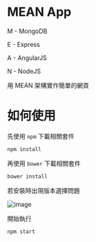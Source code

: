 # MEAN App
M - MongoDB

E - Express

A - AngularJS

N - NodeJS

用 MEAN 架構實作簡單的網頁

# 如何使用

先使用 `npm` 下載相關套件

```bash
npm install
```

再使用 `bower` 下載相關套件

```bash
bower install
```

若安裝時出現版本選擇問題

![image](https://user-images.githubusercontent.com/48819258/54979959-7a51e700-4fdf-11e9-920f-335ffcf8a14e.PNG)

開始執行

```bash
npm start
```